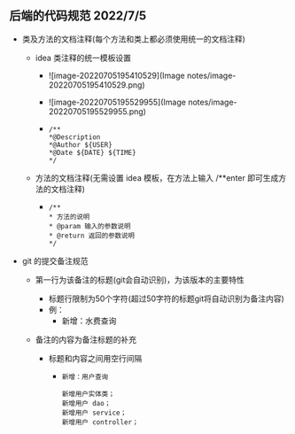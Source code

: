 ## 后端的代码规范 2022/7/5

* 类及方法的文档注释(每个方法和类上都必须使用统一的文档注释)

  * idea 类注释的统一模板设置

    * ![image-20220705195410529](Image notes/image-20220705195410529.png)

    * ![image-20220705195529955](Image notes/image-20220705195529955.png)

    * ```
      /**
      *@Description 
      *@Author ${USER}
      *@Date ${DATE} ${TIME}
      */
      ```

  * 方法的文档注释(无需设置 idea 模板，在方法上输入 /**enter 即可生成方法的文档注释)

    * ```
      /**
      * 方法的说明
      * @param 输入的参数说明
      * @return 返回的参数说明
      */
      ```

* git 的提交备注规范

  * 第一行为该备注的标题(git会自动识别)，为该版本的主要特性

    * 标题行限制为50个字符(超过50字符的标题git将自动识别为备注内容)
    * 例：
      * 新增：水费查询

  * 备注的内容为备注标题的补充

    * 标题和内容之间用空行间隔

      * ```
        新增：用户查询
        
        新增用户实体类；
        新增用户 dao；
        新增用户 service；
        新增用户 controller；
        ```

        

        

        





